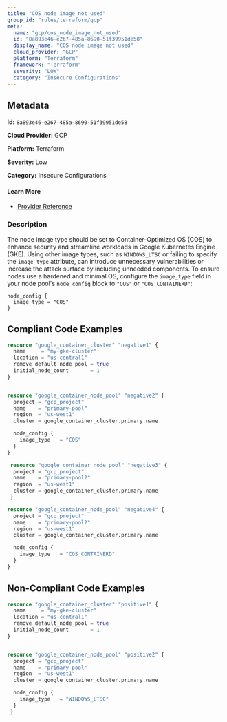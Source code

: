 ```yaml
---
title: "COS node image not used"
group_id: "rules/terraform/gcp"
meta:
  name: "gcp/cos_node_image_not_used"
  id: "8a893e46-e267-485a-8690-51f39951de58"
  display_name: "COS node image not used"
  cloud_provider: "GCP"
  platform: "Terraform"
  framework: "Terraform"
  severity: "LOW"
  category: "Insecure Configurations"
---
```

## Metadata

**Id:** `8a893e46-e267-485a-8690-51f39951de58`

**Cloud Provider:** GCP

**Platform:** Terraform

**Severity:** Low

**Category:** Insecure Configurations

#### Learn More

 - [Provider Reference](https://registry.terraform.io/providers/hashicorp/google/latest/docs/resources/container_node_pool#node_config)

### Description

 The node image type should be set to Container-Optimized OS (COS) to enhance security and streamline workloads in Google Kubernetes Engine (GKE). Using other image types, such as `WINDOWS_LTSC` or failing to specify the `image_type` attribute, can introduce unnecessary vulnerabilities or increase the attack surface by including unneeded components. To ensure nodes use a hardened and minimal OS, configure the `image_type` field in your node pool's `node_config` block to `"COS"` or `"COS_CONTAINERD"`:

```
node_config {
  image_type = "COS"
}
```


## Compliant Code Examples
```terraform
resource "google_container_cluster" "negative1" {
  name     = "my-gke-cluster"
  location = "us-central1"
  remove_default_node_pool = true
  initial_node_count       = 1
}


resource "google_container_node_pool" "negative2" {
  project = "gcp_project"
  name    = "primary-pool"
  region  = "us-west1"
  cluster = google_container_cluster.primary.name

  node_config {
    image_type   = "COS"
  }
}

 resource "google_container_node_pool" "negative3" {
  project = "gcp_project"
  name    = "primary-pool2"
  region  = "us-west1"
  cluster = google_container_cluster.primary.name
 }

resource "google_container_node_pool" "negative4" {
  project = "gcp_project"
  name    = "primary-pool2"
  region  = "us-west1"
  cluster = google_container_cluster.primary.name

  node_config {
    image_type   = "COS_CONTAINERD"
  }
}
```
## Non-Compliant Code Examples
```terraform
resource "google_container_cluster" "positive1" {
  name     = "my-gke-cluster"
  location = "us-central1"
  remove_default_node_pool = true
  initial_node_count       = 1
}


resource "google_container_node_pool" "positive2" {
  project = "gcp_project"
  name    = "primary-pool"
  region  = "us-west1"
  cluster = google_container_cluster.primary.name

  node_config {
    image_type   = "WINDOWS_LTSC"
  }
 }
```